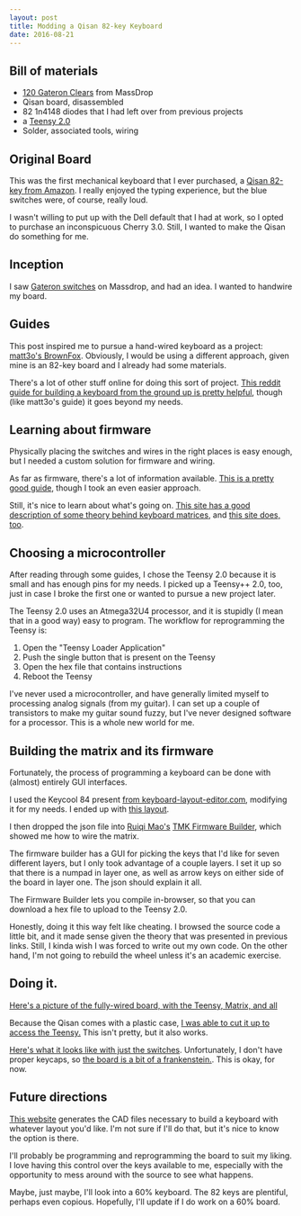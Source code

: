 ```yaml
---
layout: post
title: Modding a Qisan 82-key Keyboard
date: 2016-08-21
---
```



Bill of materials
-----------------

-   [120 Gateron
    Clears](https://deskthority.net/wiki/Gateron_KS-3_series) from
    MassDrop  
-   Qisan board, disassembled  
-   82 1n4148 diodes that I had left over from previous projects  
-   a [Teensy 2.0](http://www.pjrc.com/teensy/index.html)  
-   Solder, associated tools, wiring

Original Board
--------------

This was the first mechanical keyboard that I ever purchased, a [Qisan
82-key from
Amazon](https://www.amazon.com/Qisan-Keyboard-Mechanical-Backlight-Cable-Black/dp/B01890YINM/).
I really enjoyed the typing experience, but the blue switches were, of
course, really loud.

I wasn't willing to put up with the Dell default that I had at work, so
I opted to purchase an inconspicuous Cherry 3.0. Still, I wanted to make
the Qisan do something for me.

Inception
---------

I saw [Gateron switches](https://www.massdrop.com/buy/gateron-switches)
on Massdrop, and had an idea. I wanted to handwire my board.

Guides
------

This post inspired me to pursue a hand-wired keyboard as a project:
[matt3o's
BrownFox](https://deskthority.net/workshop-f7/brownfox-step-by-step-t6050.html).
Obviously, I would be using a different approach, given mine is an
82-key board and I already had some materials.

There's a lot of other stuff online for doing this sort of project.
[This reddit guide for building a keyboard from the ground up is pretty
helpful](https://www.reddit.com/r/MechanicalKeyboards/comments/4l0p41/guide_detailed_guide_to_making_a_custom_keyboard/),
though (like matt3o's guide) it goes beyond my needs.

Learning about firmware
-----------------------

Physically placing the switches and wires in the right places is easy
enough, but I needed a custom solution for firmware and wiring.

As far as firmware, there's a lot of information available. [This is a
pretty good
guide](https://deskthority.net/workshop-f7/how-to-build-your-very-own-keyboard-firmware-t7177.html),
though I took an even easier approach.

Still, it's nice to learn about what's going on. [This site has a good
description of some theory behind keyboard
matrices](http://blog.komar.be/how-to-make-a-keyboard-the-matrix/), and
[this site does,
too](http://pcbheaven.com/wikipages/How_Key_Matrices_Works/).

Choosing a microcontroller
--------------------------

After reading through some guides, I chose the Teensy 2.0 because it is
small and has enough pins for my needs. I picked up a Teensy++ 2.0, too,
just in case I broke the first one or wanted to pursue a new project
later.

The Teensy 2.0 uses an Atmega32U4 processor, and it is stupidly (I mean
that in a good way) easy to program. The workflow for reprogramming the
Teensy is:

1.  Open the "Teensy Loader Application"  
2.  Push the single button that is present on the Teensy  
3.  Open the hex file that contains instructions
4.  Reboot the Teensy

I've never used a microcontroller, and have generally limited myself to
processing analog signals (from my guitar). I can set up a couple of
transistors to make my guitar sound fuzzy, but I've never designed
software for a processor. This is a whole new world for me.

Building the matrix and its firmware
------------------------------------

Fortunately, the process of programming a keyboard can be done with
(almost) entirely GUI interfaces.

I used the Keycool 84 present [from
keyboard-layout-editor.com](http://www.keyboard-layout-editor.com/),
modifying it for my needs. I ended up with [this
layout](mustafa.fyi/assets/qisan_keyboard_layout.json).

I then dropped the json file into [Ruiqi Mao's](reddit.com/u/iandr0idos)
[TMK Firmware Builder](http://kb.sized.io/), which showed me how to wire
the matrix.

The firmware builder has a GUI for picking the keys that I'd like for
seven different layers, but I only took advantage of a couple layers. I
set it up so that there is a numpad in layer one, as well as arrow keys
on either side of the board in layer one. The json should explain it
all.

The Firmware Builder lets you compile in-browser, so that you can
download a hex file to upload to the Teensy 2.0.

Honestly, doing it this way felt like cheating. I browsed the source
code a little bit, and it made sense given the theory that was presented
in previous links. Still, I kinda wish I was forced to write out my own
code. On the other hand, I'm not going to rebuild the wheel unless it's
an academic exercise.

Doing it.
---------

[Here's a picture of the fully-wired board, with the Teensy, Matrix, and
all](http://www.mustafa.fyi/assets/qisan_matrix.JPG)

Because the Qisan comes with a plastic case, [I was able to cut it up to
access the
Teensy.](http://www.mustafa.fyi/assets/qisan_teensy_access.JPG) This
isn't pretty, but it also works.

[Here's what it looks like with just the
switches](http://www.mustafa.fyi/assets/qisan_switches.JPG).
Unfortunately, I don't have proper keycaps, so [the board is a bit of a
frankenstein.](http://www.mustafa.fyi/assets/qisan_frankenstein.JPG).
This is okay, for now.

Future directions
-----------------

[This website](http://builder.swillkb.com/) generates the CAD files
necessary to build a keyboard with whatever layout you'd like. I'm not
sure if I'll do that, but it's nice to know the option is there.

I'll probably be programming and reprogramming the board to suit my
liking. I love having this control over the keys available to me,
especially with the opportunity to mess around with the source to see
what happens.

Maybe, just maybe, I'll look into a 60% keyboard. The 82 keys are
plentiful, perhaps even copious. Hopefully, I'll update if I do work on
a 60% board.
